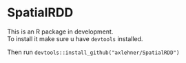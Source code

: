 # SpatialRDD

This is an R package in development.  
To install it make sure u have `devtools` installed.  

Then run `devtools::install_github("axlehner/SpatialRDD")`